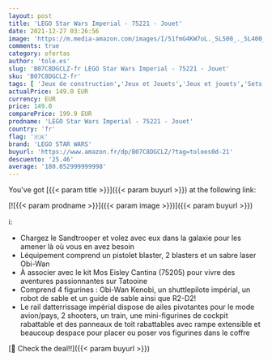 ```yaml
---
layout: post
title: 'LEGO Star Wars Imperial - 75221 - Jouet'
date: 2021-12-27 03:26:56
image: 'https://m.media-amazon.com/images/I/51fmG4KW7oL._SL500_._SL400_.jpg'
comments: true
category: ofertas
author: 'tole.es'
slug: 'B07C8DGCLZ-fr LEGO Star Wars Imperial - 75221 - Jouet'
sku: 'B07C8DGCLZ-fr'
tags: [ 'Jeux de construction','Jeux et Jouets','Jeux et jouets','Sets de jeux de construction','lego','lego star wars', ]
actualPrice: 149.0 EUR
currency: EUR
price: 149.0
comparePrice: 199.9 EUR
prodname: 'LEGO Star Wars Imperial - 75221 - Jouet'
country: 'fr'
flag: '🇫🇷'
brand: 'LEGO STAR WARS'
buyurl: 'https://www.amazon.fr/dp/B07C8DGCLZ/?tag=tolees0d-21'
descuento: '25.46'
average: '180.052999999998'
---
```


You've got [{{< param title >}}]({{< param buyurl >}}) at the following link:

[![{{< param prodname >}}]({{< param image >}})]({{< param buyurl >}})

ℹ️:

- Chargez le Sandtrooper et volez avec eux dans la galaxie pour les amener là où vous en avez besoin
- Léquipement comprend un pistolet blaster, 2 blasters et un sabre laser Obi-Wan
- À associer avec le kit Mos Eisley Cantina (75205) pour vivre des aventures passionnantes sur Tatooine
- Comprend 4 figurines : Obi-Wan Kenobi, un shuttlepilote impérial, un robot de sable et un guide de sable ainsi que R2-D2!
- Le rail datterrissage impérial dispose de ailes pivotantes pour le mode avion/pays, 2 shooters, un train, une mini-figurines de cockpit rabattable et des panneaux de toit rabattables avec rampe extensible et beaucoup despace pour placer ou poser vos figurines dans le coffre

[🛒 Check the deal!!]({{< param buyurl >}})

